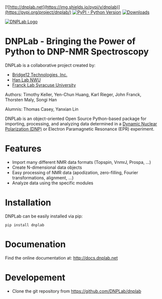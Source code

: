 [![http://dnplab.net](https://img.shields.io/pypi/v/dnplab)](https://pypi.org/project/dnplab/)
[![PyPI - Python Version](https://img.shields.io/pypi/pyversions/dnplab)](https://www.python.org/downloads/)
[![Downloads](https://pepy.tech/badge/dnplab/month)](https://pepy.tech/project/dnplab)

[![DNPLab Logo](http://dnplab.net/_static/dnpLabLogo.png)](http://dnplab.net)
# DNPLab - Bringing the Power of Python to DNP-NMR Spectroscopy

DNPLab is a collaborative project created by:
- [Bridge12 Technologies, Inc.](http://www.bridge12.com/)
- [Han Lab NWU](https://hanlab.northwestern.edu/)
- [Franck Lab Syracuse University](https://jmfrancklab.github.io/)

Authors:
Timothy Keller, Yen-Chun Huang, Karl Rieger, John Franck, Thorsten Maly, Songi Han

Alumnis:
Thomas Casey, Yanxian Lin

DNPLab is an object-oriented Open Source Python-based package for importing, processing, and analyzing data determined in a [Dynamic Nuclear Polarization (DNP)](https://www.bridge12.com/learn/dnp-spectroscopy/) or Electron Paramagnetic Resonance (EPR) experiment.

# Features

  - Import many different NMR data formats (Topspin, VnmrJ, Prospa, ...)
  - Create N-dimensional data objects
  - Easy processing of NMR data (apodization, zero-filling, Fourier transformations, alignment, ...)
  - Analyze data using the specific modules

# Installation

DNPLab can be easily installed via pip:

```console
pip install dnplab
```

# Documenation

Find the online documentation at: http://docs.dnplab.net

# Developement 

  - Clone the git repository from https://github.com/DNPLab/dnplab
